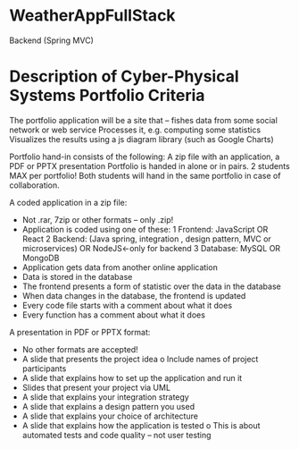 # WeatherAppFullStack
Backend (Spring MVC) 

# Description of Cyber-Physical Systems Portfolio Criteria

The portfolio application will be a site that
– fishes data from some social network or web service
Processes it, e.g. computing some statistics
Visualizes the results using a js diagram library (such as Google Charts)

Portfolio hand-in consists of the following: A zip file with an application, a PDF or PPTX presentation
Portfolio is handed in alone or in pairs. 2 students MAX per portfolio! Both students will hand in the same portfolio in case of collaboration.


A coded application in a zip file:
-	Not .rar, 7zip or other formats – only .zip!
-	Application is coded using one of these:
1	Frontend: JavaScript OR React
2 Backend: (Java spring, integration , design pattern, MVC or microservices) OR NodeJS<-only for backend
3 Database: MySQL OR MongoDB
-	Application gets data from another online application
-	Data is stored in the database
-	The frontend presents a form of statistic over the data in the database
-	When data changes in the database, the frontend is updated
-	Every code file starts with a comment about what it does
-	Every function has a comment about what it does

A presentation in PDF or PPTX format:
-	No other formats are accepted!
-	A slide that presents the project idea
o	Include names of project participants
-	A slide that explains how to set up the application and run it
-	Slides that present your project via UML
-	A slide that explains your integration strategy
-	A slide that explains a design pattern you used
-	A slide that explains your choice of architecture
-	A slide that explains how the application is tested
o	This is about automated tests and code quality – not user testing
